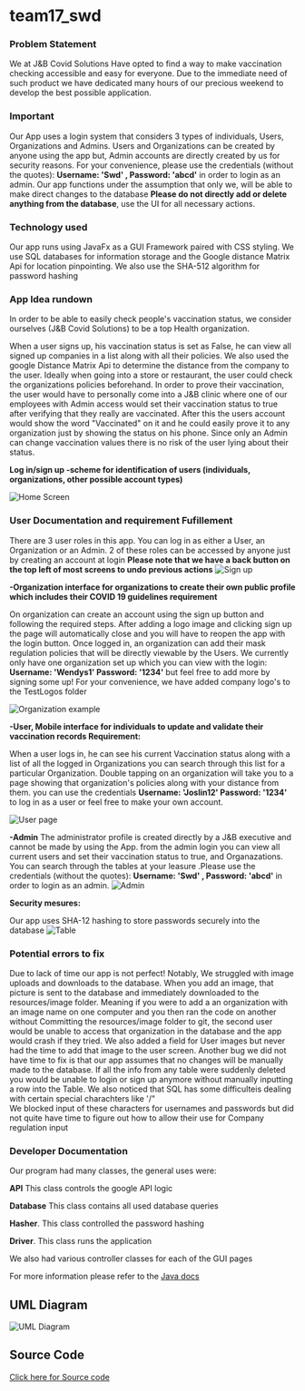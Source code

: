 # team17_swd

### Problem Statement
We at J&B Covid Solutions Have opted to find a way to make vaccination checking accessible and easy for everyone. Due to the immediate need of such  product we have dedicated many hours of our precious weekend to develop the best possible application. 
### Important
Our App uses a login system that considers 3 types of individuals,  Users, Organizations and Admins. Users and Organizations can be created by anyone using the app but, Admin accounts are directly created by us for security reasons. For your convenience, please use the credentials (without the quotes):
**Username: 'Swd' , Password: 'abcd'** in order to login as an admin.
Our app functions under the assumption that only we, will be able to make direct changes to the database **Please do not directly add or delete anything from the database**, use the UI for all necessary actions.

### Technology used
Our app runs using JavaFx as a GUI Framework paired with CSS styling. We use SQL databases for information storage and the Google distance Matrix Api for location pinpointing. We also use the SHA-512 algorithm for password hashing

### App Idea rundown

In order to be able to easily check people's vaccination status, we consider ourselves (J&B Covid Solutions) to be a top Health organization. 

When a user signs up, his vaccination status is set as False, he can view all signed up companies in a list along with all their policies. We also used the google Distance Matrix Api to determine the distance from the company to the user. Ideally when going into a store or restaurant, the user could check the organizations policies beforehand.  In order to prove their vaccination, the user would have to personally come into a J&B clinic where one of our employees with Admin access would set their vaccination status to true after verifying that they really are vaccinated. After this the users account would show the word "Vaccinated" on it and he could easily prove it to any organization just by showing the status on his phone. Since only an Admin can change vaccination values there is no risk of the user lying about their status.

**Log in/sign up  -scheme for identification of users (individuals, organizations, other 
possible account types)**

![Home Screen](https://github.com/JoslinSome/test1/blob/main/ReadMe%20Images/ezgif.com-gif-maker%20(3).gif?raw=true)

### User Documentation and requirement Fufillement

There are 3 user roles in this app. You can log in as either a User, an Organization or an Admin. 2 of these roles can be accessed by anyone just by creating an account at login
**Please note that we have a back button on the top left of most screens to undo previous actions**
![Sign up](https://github.com/JoslinSome/test1/blob/main/Screen_Shot_2021-12-06_at_2.44.33_AM_1_35.png?raw=true)

**-Organization interface for organizations to create their own public profile which includes their COVID 19 guidelines requirement**

On organization can create an account using the sign up button and following the required steps. After adding a logo image and  clicking sign up the page will automatically close and you will have to reopen the app with the login button.
Once logged in, an organization can add their mask regulation policies that will be directly viewable by the Users. We currently only have one organization set up which you can view with the login: **Username: 'Wendys1' Password: '1234'**
but feel free to add more by signing some up! For your convenience, we have added company logo's to the TestLogos folder

![Organization example](https://github.com/JoslinSome/test1/blob/main/ReadMe%20Images/Screen_Shot_2021-12-06_at_2.53.35_AM_35.png?raw=true)


**-User, Mobile interface for individuals to update and validate their vaccination records 
 Requirement:**

When a user logs in, he can see his current Vaccination status along with a list of all
the logged in Organizations you can search through this list for a particular Organization. Double tapping on an organization will take you to a page showing that organization's policies along with your distance from them. you can use the credentials **Username: 'Joslin12' Password: '1234'** to log in as a user or feel free to make your own account.

![User page](https://github.com/JoslinSome/test1/blob/main/ReadMe%20Images/Screen_Shot_2021-12-06_at_3.09.13_AM_35.png?raw=true)

**-Admin**
The administrator profile is created directly by a J&B executive and cannot be made by using the App. from the admin login you can view all current users and set their vaccination status to true, and Organazations. You can search through the tables at your leasure .Please use the credentials (without the quotes):
**Username: 'Swd' , Password: 'abcd'** in order to login as an admin.
![Admin](https://github.com/JoslinSome/test1/blob/main/ReadMe%20Images/ezgif.com-gif-maker%20(5).gif?raw=true)

**Security mesures:**

Our app uses SHA-12 hashing to store passwords securely into the database
![Table](https://github.com/JoslinSome/test1/blob/main/ReadMe%20Images/Screen_Shot_2021-12-06_at_3.50.44_AM_1_50.png?raw=true)

### Potential errors to fix 

Due to lack of time our app is not perfect! Notably, We struggled with image uploads and downloads to the database. When you add an image, that picture is sent to the database and immediately downloaded to the resources/image folder. Meaning if you were to add a an organization with an image name on one computer and you then ran the code on another without Committing the resources/image folder to git, the second user would be unable to access that organization in the database and the app would crash if they tried. 
We also added a field for User images but never had the time to add that image to the user screen.
Another bug we did not have time to fix is that our app assumes that no changes will be manually made to the database. If all the info from any table were suddenly deleted you would be unable to login or sign up anymore without manually inputting a row into the Table.
We also noticed that SQL has some difficulteis dealing with certain special charachters like '/"  
We blocked input of these characters for usernames and passwords but did not quite have time to figure out how to allow their use for Company regulation input


### Developer Documentation

Our program had many classes, the general uses were:

**API** This class controls the google API logic

**Database** This class contains all used database queries

**Hasher**. This class controlled the password hashing

**Driver**. This class runs the application

We also had various controller classes for each of the GUI pages

For more information please refer to the [Java docs](http://localhost:63343/team17_swd/docs/allclasses-index.html?_ijt=23i4fv80vpreovrjkbv66u2uci)

## UML Diagram
![UML Diagram](https://github.com/JoslinSome/test1/blob/main/OrganizationScreenController.png?raw=true)

## Source Code

[Click here for Source code](https://github.com/JoslinSome/test1/tree/main/src)
